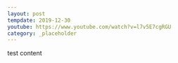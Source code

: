 ```yaml
---
layout: post
tempdate: 2019-12-30
youtube: https://www.youtube.com/watch?v=l7v5E7cgRGU
category: _placeholder
---
```

test content